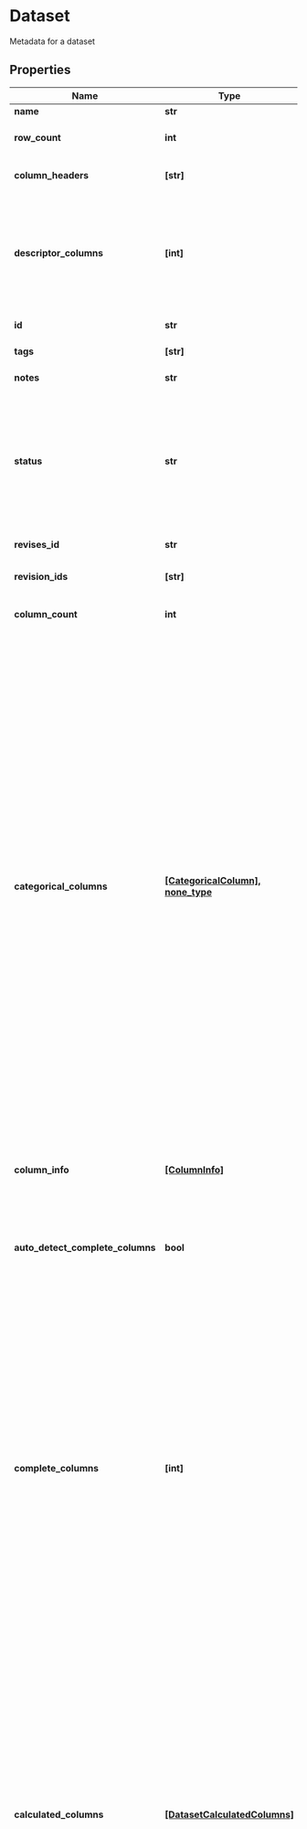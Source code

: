 # Dataset

Metadata for a dataset

## Properties
Name | Type | Description | Notes
------------ | ------------- | ------------- | -------------
**name** | **str** |  | 
**row_count** | **int** | The number of rows in the array, not including column headers. | 
**column_headers** | **[str]** | List of all column headers in the order they appear in the dataset. | 
**descriptor_columns** | **[int]** | List of length equal to the number of columns where each element is 1 or 0.  A value of 1 denotes that the corresponding column is a descriptor column.  A descriptor column is an input-only column whose values will not need to be predicted. | 
**id** | **str** | Unique identifier for the dataset. | [optional] [readonly] 
**tags** | **[str]** | Optional tags to attach to the dataset | [optional] 
**notes** | **str** | An optional free field for notes about the model | [optional] 
**status** | **str** | Status of the dataset during different stages of ingestion. The dataset is set to &#39;uploading&#39; if uploading in chunks. The dataset is set to &#39;processing&#39; during ingestion into the datastore. The dataset is set to &#39;uploaded&#39; once all processing tasks are finished. Models can only be trained on datasets that are &#39;processing&#39; or &#39;uploaded&#39; | [optional] [readonly] 
**revises_id** | **str** | The UUID of the dataset this revisesId (its parent). | [optional] 
**revision_ids** | **[str]** | The UUIDs of the datasets that are revisions of this dataset (its children). | [optional] [readonly] 
**column_count** | **int** | The number of columns in the array, not including row headers. | [optional] [readonly] 
**categorical_columns** | [**[CategoricalColumn], none_type**](CategoricalColumn.md) | The possible categorical values for each categorical column.  There cannot be more than 1023 unique categorical values per column, and each value cannot be longer than 128 characters.  Categorical values can be wrapped in speech marks (\&quot;) in the csv to represent more complex strings containing special characters (i.e. commas), but speech marks are not allowed to appear anywhere apart from the beginning and end of a value.  Quoted categorical values cannot be used in vector categorical columns.  Quoted categoricals will be reduced to a form without explicit speech marks where possible, e.g. the values of \&quot;red\&quot; and red will be treated as identical.  Categorical values cannot consist of purely whitespace and cannot contain semicolons.  Leading/trailing whitespace around a categorical cell will be trimmed away, although surrounding whitespace enclosed within speech marks will be preserved.  Categorical values also cannot be words reserved for special numerical types, such as NaN, +NaN, -NaN and further variations. Categorical integers are deprecated, please use string values instead.  | [optional] 
**column_info** | [**[ColumnInfo]**](ColumnInfo.md) | Additional information/statistics for each column, listed in the order they appear in the dataset. | [optional] [readonly] 
**auto_detect_complete_columns** | **bool** | Whether to automatically tag descriptors in the dataset with no missing values as completeColumns or not. If set to &#39;true&#39;, then completeColumns cannot be specified. | [optional]  if omitted the server will use the default value of False
**complete_columns** | **[int]** | List of length equal to the number of columns where each element is 1 or 0.  A value of 1 denotes that the corresponding column is a \&quot;complete column\&quot;.  This means the column must have no missing values in the dataset.  It is also recommended to not ask a model trained on this dataset to make predictions with missing values in a \&quot;complete column\&quot;.  All \&quot;complete columns\&quot; must be descriptor columns as well.  Marking columns as \&quot;complete columns\&quot; can significantly speed up model training.  If &#x60;completeColumns&#x60; is not given then none of the columns will be marked as \&quot;complete columns\&quot;. If given, autoDetectCompleteColumns must be set to &#39;false&#39;. | [optional] 
**calculated_columns** | [**[DatasetCalculatedColumns]**](DatasetCalculatedColumns.md) | Additional columns to be added to the dataset using an closed-form expression of other columns. They will be calculated for each row before being passed to Alchemite for training or predicting values. If any columns referenced in the expression are missing, the value of the calculated column in that row will also be missing. Each calculated column&#39;s expression may only reference columns in the original dataset, or those defined earlier in the list. The column name must not already appear in the dataset. No referenced column may be categorical. Each new column will be a non-complete descriptor column, unless all referenced columns are complete, when it will be a complete descriptor column. If present, calculated columns will be inserted as the last columns of the dataset.  | [optional] 
**measurement_groups** | **[int], none_type** | A \&quot;measurement group\&quot; is a group of columns that are usually measured at the same time.  So when making predictions for one of these columns it is expected that the other columns in the measurement group will not be present.  The measurementGroups argument can be specified to avoid training a model that relies on values in a measurement group to predict other values in the same group.  measurementGroups is a list of length equal to the number columns in the training dataset specifying which measurement group (denoted by in integer) each column belongs to.  The order of measurementGroups must correspond to the training dataset&#39;s &#39;columnHeaders&#39; parameter.  Descriptor columns should be included in measurementGroups but they will always be used, regardless of the measurement group they are in.  For example, if measurementGroups&#x3D;[1,2,3,1] then the first and last columns are expected to be known simultaneously and so are in the same measurement group, while the second and third columns may be known or unknown regardless of the knowledge of other columns and so are in their own measurement groups.  If measurementGroups is not provided then it is assumed that every column is in its own measurement group.  | [optional] 
**column_fraction_data_present** | **[float]** | Lists the fraction of values which are given in each of the columns. | [optional] [readonly] 
**data** | **str** | The CSV specification we conform to can be found at https://www.rfc-editor.org/rfc/rfc4180.  A string in CSV format corresponding to a 2D array with row and column headers.  Row and column headers must be unique. Row and column headers containing leading/trailing whitespace will not be trimmed and will be interpreted as they appear in the data. Categorical and vector values are defined outside of the set specification, although rules for their implementation can be found under their respective sections.    Sets of 2D vectors can be included by mapping each axis to a column and separating the values corresponding to each vector with a semicolon. If these vectors are used in the dataset then the columns which are paired as vectors must be provided in the &#39;vectorPairs&#39; argument as part of the POST request.  In the example below the &#39;time&#39; and &#39;temperature&#39; columns are paired as vectors so in the first line their values map to the vectors (0,10), (1,28), (2,35), (4,42).  , heat applied, time   , temperature A, 30         , 0;1;2;4, 10;28;35;42 B, 10         , 0;5    , 10;18  | [optional] 
**vector_pairs** | **[[str]], none_type** | A list of pairs of column names.  The columns in each pair are the axes for a 2D coordinate system. Deprecated, it is recommended that series-based data is split out over separate columns for each series point.  | [optional] 
**model_count** | **int** | The number of models trained on the dataset. Only returned if user owns the dataset. | [optional] [readonly] 
**created_at** | **int** | The Unix Timestamp in seconds when POST /datasets was called. If &#x60;0&#x60; (Unix system time zero) then creation timestamp unavailable. This can happen for older datasets.  | [optional] [readonly] 
**shared_through** | **[str]** | If a dataset has been shared with the user then this will show through which group(s) it has been shared. Won&#39;t be set if the user requesting the resource owns it. Deprecated: Please use &#x60;sharing&#x60; to determine how the access for the dataset was achieved.  | [optional] [readonly] 
**sharing** | [**DatasetSharing**](DatasetSharing.md) |  | [optional] 

[[Back to Model list]](../README.md#documentation-for-models) [[Back to API list]](../README.md#documentation-for-api-endpoints) [[Back to README]](../README.md)


